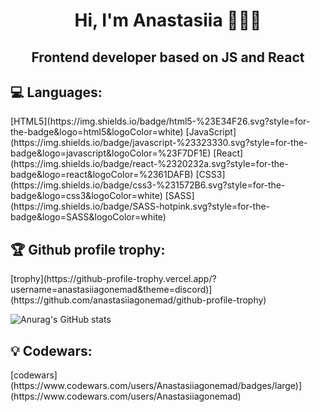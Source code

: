<h1 align="center">Hi, I'm Anastasiia 👩🏻‍💻</h1>
<h2 align="center">Frontend developer based on JS and React</h2>

<h2 color="blue">💻 Languages:</h2>
[HTML5](https://img.shields.io/badge/html5-%23E34F26.svg?style=for-the-badge&logo=html5&logoColor=white)
[JavaScript](https://img.shields.io/badge/javascript-%23323330.svg?style=for-the-badge&logo=javascript&logoColor=%23F7DF1E)
[React](https://img.shields.io/badge/react-%2320232a.svg?style=for-the-badge&logo=react&logoColor=%2361DAFB)
[CSS3](https://img.shields.io/badge/css3-%231572B6.svg?style=for-the-badge&logo=css3&logoColor=white)
[SASS](https://img.shields.io/badge/SASS-hotpink.svg?style=for-the-badge&logo=SASS&logoColor=white)

<h2 color="blue">🏆 Github profile trophy:</h2>
[trophy](https://github-profile-trophy.vercel.app/?username=anastasiiagonemad&theme=discord)](https://github.com/anastasiiagonemad/github-profile-trophy)

![Anurag's GitHub stats](https://github-readme-stats.vercel.app/api?username=anastasiiagonemad&show_icons=true&theme=radical)

<h2 color="blue">💡 Codewars:</h2>
[codewars](https://www.codewars.com/users/Anastasiiagonemad/badges/large)](https://www.codewars.com/users/Anastasiiagonemad)
